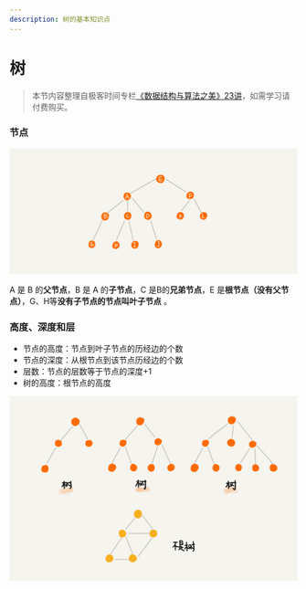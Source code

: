 ```yaml
---
description: 树的基本知识点
---
```


# 树

> 本节内容整理自极客时间专栏[《数据结构与算法之美》23讲](https://time.geekbang.org/column/article/67856)，如需学习请付费购买。

### 节点

![&#x6811;&#x548C;&#x6811;&#x7684;&#x8282;&#x70B9;](../../../.gitbook/assets/image%20%283%29.png)

A 是 B 的**父节点**，B 是 A 的**子节点**，C 是B的**兄弟节点**，E 是**根节点（没有父节点）**，G、H等**没有子节点的节点叫叶子节点** 。  

### 高度、深度和层

* 节点的高度：节点到叶子节点的历经边的个数
* 节点的深度：从根节点到该节点历经边的个数
* 层数：节点的层数等于节点的深度+1
* 树的高度：根节点的高度

![](../../../.gitbook/assets/image%20%2829%29.png)

